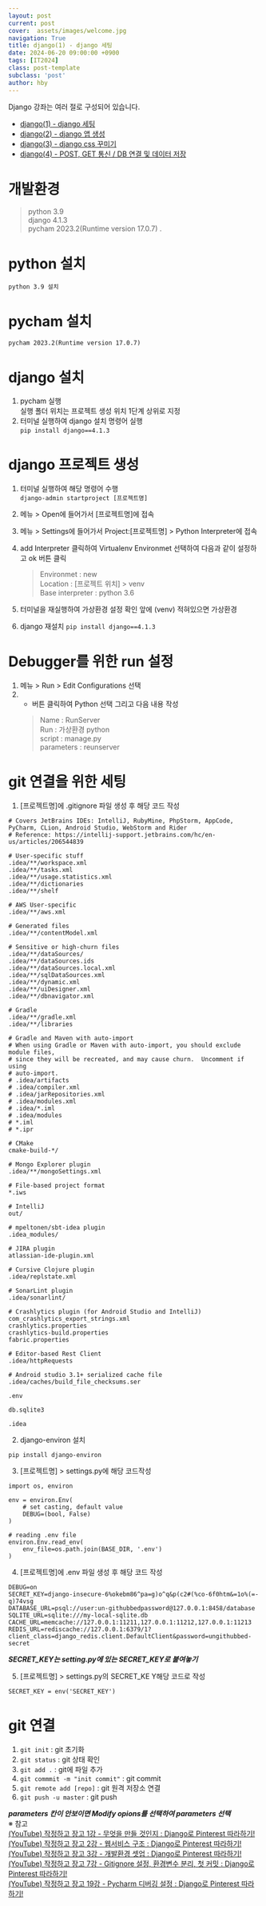 ```yaml
---
layout: post
current: post
cover:  assets/images/welcome.jpg
navigation: True
title: django(1) - django 세팅
date: 2024-06-20 09:00:00 +0900
tags: [IT2024]
class: post-template
subclass: 'post'
author: hby
---
```


<span class="table-of-contents-list">Django 강좌는 여러 절로 구성되어 있습니다.</span>
<ul class="table-of-contents-list">
    <li><a href="./it2024-django-page1">django(1) - django 세팅</a></li>
    <li><a href="./it2024-django-page2">django(2) - django 앱 생성</a></li>
    <li><a href="./it2024-django-page3">django(3) - django css 꾸미기</a></li>
    <li><a href="./it2024-django-page4">django(4) - POST, GET 통신 / DB 연결 및 데이터 저장</a></li>
</ul>

# 개발환경
> python 3.9<br>
> django 4.1.3<br>
> pycham 2023.2(Runtime version 17.0.7)
.
# python 설치
	python 3.9 설치
	
# pycham 설치
	pycham 2023.2(Runtime version 17.0.7)
	
# django 설치
1. pycham 실행<br>
	실행 폴더 위치는 프로젝트 생성 위치 1단계 상위로 지정
2. 터미널 실행하여 django 설치 명령어 실행<br>
`pip install django==4.1.3`
	
# django 프로젝트 생성
1. 터미널 실행하여 해당 명령어 수행<br>
`django-admin startproject [프로젝트명]`
2. 메뉴 > Open에 들어가서 [프로젝트명]에 접속
3. 메뉴 > Settings에 들어가서 Project:[프로젝트명] > Python Interpreter에 접속
4. add Interpreter 클릭하여 Virtualenv Environmet 선택하여 다음과 같이 설정하고 ok 버튼 클릭
	> Environmet : new<br>
	> Location : [프로젝트 위치] > venv<br>
	> Base interpreter : python 3.6
		
5. 터미널을 재실행하여 가상환경 설정 확인 
		앞에 (venv) 적혀있으면 가상환경
6. django 재설치
		`pip install django==4.1.3`

# Debugger를 위한 run 설정
1. 메뉴 > Run > Edit Configurations 선택
2. + 버튼 클릭하여 Python 선택 그리고 다음 내용 작성
	> Name : RunServer<br>
	> Run : 가상환경 python<br>
	> script : manage.py<br>
	> parameters : reunserver<br>

# git 연결을 위한 세팅
1. [프로젝트명]에 .gitignore 파일 생성 후 해당 코드 작성

```
# Covers JetBrains IDEs: IntelliJ, RubyMine, PhpStorm, AppCode, PyCharm, CLion, Android Studio, WebStorm and Rider
# Reference: https://intellij-support.jetbrains.com/hc/en-us/articles/206544839

# User-specific stuff
.idea/**/workspace.xml
.idea/**/tasks.xml
.idea/**/usage.statistics.xml
.idea/**/dictionaries
.idea/**/shelf

# AWS User-specific
.idea/**/aws.xml

# Generated files
.idea/**/contentModel.xml

# Sensitive or high-churn files
.idea/**/dataSources/
.idea/**/dataSources.ids
.idea/**/dataSources.local.xml
.idea/**/sqlDataSources.xml
.idea/**/dynamic.xml
.idea/**/uiDesigner.xml
.idea/**/dbnavigator.xml

# Gradle
.idea/**/gradle.xml
.idea/**/libraries

# Gradle and Maven with auto-import
# When using Gradle or Maven with auto-import, you should exclude module files,
# since they will be recreated, and may cause churn.  Uncomment if using
# auto-import.
# .idea/artifacts
# .idea/compiler.xml
# .idea/jarRepositories.xml
# .idea/modules.xml
# .idea/*.iml
# .idea/modules
# *.iml
# *.ipr

# CMake
cmake-build-*/

# Mongo Explorer plugin
.idea/**/mongoSettings.xml

# File-based project format
*.iws

# IntelliJ
out/

# mpeltonen/sbt-idea plugin
.idea_modules/

# JIRA plugin
atlassian-ide-plugin.xml

# Cursive Clojure plugin
.idea/replstate.xml

# SonarLint plugin
.idea/sonarlint/

# Crashlytics plugin (for Android Studio and IntelliJ)
com_crashlytics_export_strings.xml
crashlytics.properties
crashlytics-build.properties
fabric.properties

# Editor-based Rest Client
.idea/httpRequests

# Android studio 3.1+ serialized cache file
.idea/caches/build_file_checksums.ser

.env

db.sqlite3

.idea
```

2. django-environ 설치

```
pip install django-environ
```

3. [프로젝트명] > settings.py에 해당 코드작성

```
import os, environ

env = environ.Env(
    # set casting, default value
    DEBUG=(bool, False)
)

# reading .env file
environ.Env.read_env(
    env_file=os.path.join(BASE_DIR, '.env')
)
```

4. [프로젝트명]에 .env 파일 생성 후 해당 코드 작성

```
DEBUG=on
SECRET_KEY=django-insecure-6%okebm86^pa=g)o^q&p(c2#(%co-6f0htm&=1o%(=-q)74vsg
DATABASE_URL=psql://user:un-githubbedpassword@127.0.0.1:8458/database
SQLITE_URL=sqlite:///my-local-sqlite.db
CACHE_URL=memcache://127.0.0.1:11211,127.0.0.1:11212,127.0.0.1:11213
REDIS_URL=rediscache://127.0.0.1:6379/1?client_class=django_redis.client.DefaultClient&password=ungithubbed-secret
```

***SECRET_KEY는 setting.py에 있는 SECRET_KEY로 붙여놓기***

5. [프로젝트명] > settings.py의 SECRET_KE Y해당 코드로 작성
```
SECRET_KEY = env('SECRET_KEY')
```
# git 연결
1. `git init` : git 초기화
2. `git status` : git 상태 확인
3. `git add .` : git에 파일 추가
4. `git commmit -m "init commit"` : git commit
5. `git remote add [repo]` : git 원격 저장소 연결
6. `git push -u master` : git push


***parameters 칸이 안보이면 Modify opions를 선택하여 parameters 선택***<br>
※ 참고<br>
[(YouTube) 작정하고 장고 1강 - 무엇을 만들 것인지 : Django로 Pinterest 따라하기!](https://youtu.be/RWEZITw27Ts?si=Gxr9qCNzUo46leD1)<br>
[(YouTube) 작정하고 장고 2강 - 웹서비스 구조 : Django로 Pinterest 따라하기!](https://youtu.be/vI4EVw-2_1M?si=C-arr7PtY-ywXvCu)<br>
[(YouTube) 작정하고 장고 3강 - 개발환경 셋업 : Django로 Pinterest 따라하기!](https://youtu.be/hC7_nRh8tm8?si=WE6HYD_PBrAVIiIc)<br>
[(YouTube) 작정하고 장고 7강 - Gitignore 설정, 환경변수 분리, 첫 커밋 : Django로 Pinterest 따라하기!](https://youtu.be/oNF6LHiK6KI?si=nDTLELaDpJFL5NGG)<br>
[(YouTube) 작정하고 장고 19강 - Pycharm 디버깅 설정 : Django로 Pinterest 따라하기!](https://youtu.be/4tlLtoSB_1Y?si=Lv5Ied-rHgARA9fa)